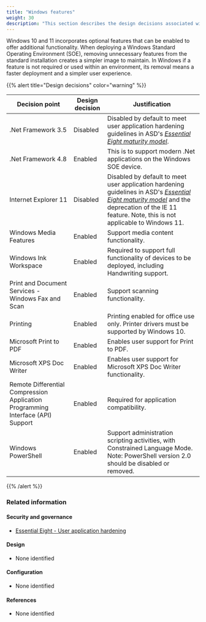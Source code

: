 ```yaml
---
title: "Windows features"
weight: 30
description: "This section describes the design decisions associated with Windows features on Windows 10 and 11 endpoints configured according to guidance in ASD's Blueprint for Secure Cloud."
---
```


Windows 10 and 11 incorporates optional features that can be enabled to offer additional functionality. When deploying a Windows Standard Operating Environment (SOE), removing unnecessary features from the standard installation creates a simpler image to maintain. In Windows if a feature is not required or used within an environment, its removal means a faster deployment and a simpler user experience.

{{% alert title="Design decisions" color="warning" %}}

| Decision point                                                                  | Design decision | Justification                                                                                                                                                                                                                                                                                            |
| ------------------------------------------------------------------------------- | --------------- | -------------------------------------------------------------------------------------------------------------------------------------------------------------------------------------------------------------------------------------------------------------------------------------------------------- |
| .Net Framework 3.5                                                              | Disabled        | Disabled by default to meet user application hardening guidelines in ASD's [_Essential Eight maturity model_](https://www.cyber.gov.au/resources-business-and-government/essential-cyber-security/essential-eight).                                                                                      |
| .Net Framework 4.8                                                              | Enabled         | This is to support modern .Net applications on the Windows SOE device.                                                                                                                                                                                                                                   |
| Internet Explorer 11                                                            | Disabled        | Disabled by default to meet user application hardening guidelines in ASD's [_Essential Eight maturity model_](https://www.cyber.gov.au/resources-business-and-government/essential-cyber-security/essential-eight) and the deprecation of the IE 11 feature. Note, this is not applicable to Windows 11. |
| Windows Media Features                                                          | Enabled         | Support media content functionality.                                                                                                                                                                                                                                                                     |
| Windows Ink Workspace                                                           | Enabled         | Required to support full functionality of devices to be deployed, including Handwriting support.                                                                                                                                                                                                         |
| Print and Document Services - Windows Fax and Scan                              | Enabled         | Support scanning functionality.                                                                                                                                                                                                                                                                          |
| Printing                                                                        | Enabled         | Printing enabled for office use only. Printer drivers must be supported by Windows 10.                                                                                                                                                                                                                   |
| Microsoft Print to PDF                                                          | Enabled         | Enables user support for Print to PDF.                                                                                                                                                                                                                                                                   |
| Microsoft XPS Doc Writer                                                        | Enabled         | Enables user support for Microsoft XPS Doc Writer functionality.                                                                                                                                                                                                                                         |
| Remote Differential Compression Application Programming Interface (API) Support | Enabled         | Required for application compatibility.                                                                                                                                                                                                                                                                  |
| Windows PowerShell                                                              | Enabled         | Support administration scripting activities, with Constrained Language Mode. Note: PowerShell version 2.0 should be disabled or removed.                                                                                                                                                                 |

{{% /alert %}}

### Related information

#### Security and governance

- [Essential Eight - User application hardening](/security-and-governance/essential-eight/user-application-hardening)

#### Design

- None identified

#### Configuration

- None identified

#### References

- None identified
